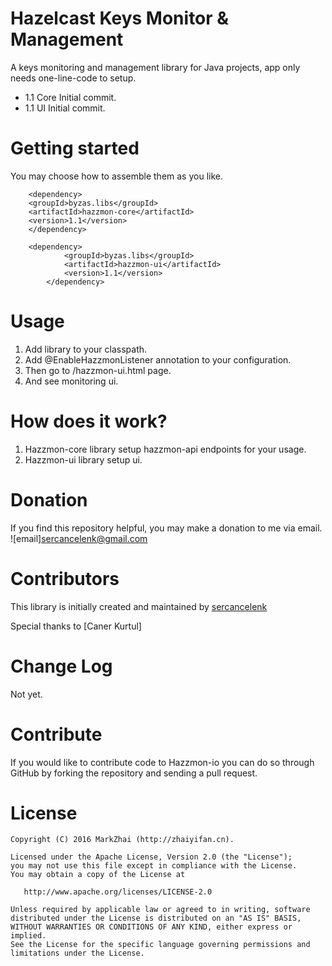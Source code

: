 # Hazelcast Keys Monitor & Management 
A keys monitoring and management library for Java projects, app only needs one-line-code to setup.

- 1.1 Core Initial commit. 
- 1.1 UI Initial commit.

# Getting started

You may choose how to assemble them as you like.

```maven
    <dependency>
	<groupId>byzas.libs</groupId>
	<artifactId>hazzmon-core</artifactId>
	<version>1.1</version>
    </dependency>
    
    <dependency>
			<groupId>byzas.libs</groupId>
			<artifactId>hazzmon-ui</artifactId>
			<version>1.1</version>
		</dependency>
```

# Usage

1. Add library to your classpath.
2. Add @EnableHazzmonListener annotation to your configuration.
3. Then go to /hazzmon-ui.html page.
4. And see monitoring ui.

# How does it work?

1. Hazzmon-core library setup hazzmon-api endpoints for your usage.
2. Hazzmon-ui library setup ui.

# Donation

If you find this repository helpful, you may make a donation to me via email.
![email]sercancelenk@gmail.com

# Contributors

This library is initially created and maintained by [sercancelenk](https://github.com/sercancelenk)

Special thanks to [Caner Kurtul]

# Change Log

Not yet.

# Contribute

If you would like to contribute code to Hazzmon-io you can do so through GitHub by forking the repository and sending a pull request.

# License

    Copyright (C) 2016 MarkZhai (http://zhaiyifan.cn).

    Licensed under the Apache License, Version 2.0 (the "License");
    you may not use this file except in compliance with the License.
    You may obtain a copy of the License at

       http://www.apache.org/licenses/LICENSE-2.0

    Unless required by applicable law or agreed to in writing, software
    distributed under the License is distributed on an "AS IS" BASIS,
    WITHOUT WARRANTIES OR CONDITIONS OF ANY KIND, either express or implied.
    See the License for the specific language governing permissions and
    limitations under the License.
